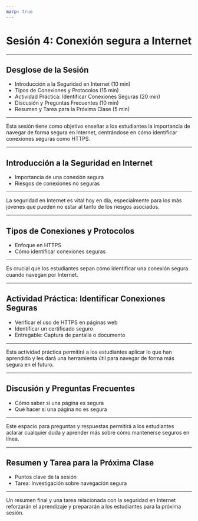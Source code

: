 ```yaml
---
marp: true
---
```


# Sesión 4: Conexión segura a Internet

---

## Desglose de la Sesión

- Introducción a la Seguridad en Internet (10 min)
- Tipos de Conexiones y Protocolos (15 min)
- Actividad Práctica: Identificar Conexiones Seguras (20 min)
- Discusión y Preguntas Frecuentes (10 min)
- Resumen y Tarea para la Próxima Clase (5 min)

---

<!-- notes -->

Esta sesión tiene como objetivo enseñar a los estudiantes la importancia de navegar de forma segura en Internet, centrándose en cómo identificar conexiones seguras como HTTPS.

---

## Introducción a la Seguridad en Internet

- Importancia de una conexión segura
- Riesgos de conexiones no seguras

---

<!-- notes -->

La seguridad en Internet es vital hoy en día, especialmente para los más jóvenes que pueden no estar al tanto de los riesgos asociados.

---

## Tipos de Conexiones y Protocolos

- Enfoque en HTTPS
- Cómo identificar conexiones seguras

---

<!-- notes -->

Es crucial que los estudiantes sepan cómo identificar una conexión segura cuando navegan por Internet.

---

## Actividad Práctica: Identificar Conexiones Seguras

- Verificar el uso de HTTPS en páginas web
- Identificar un certificado seguro
- Entregable: Captura de pantalla o documento

---

<!-- notes -->

Esta actividad práctica permitirá a los estudiantes aplicar lo que han aprendido y les dará una herramienta útil para navegar de forma más segura en el futuro.

---

## Discusión y Preguntas Frecuentes

- Cómo saber si una página es segura
- Qué hacer si una página no es segura

---

<!-- notes -->

Este espacio para preguntas y respuestas permitirá a los estudiantes aclarar cualquier duda y aprender más sobre cómo mantenerse seguros en línea.

---

## Resumen y Tarea para la Próxima Clase

- Puntos clave de la sesión
- Tarea: Investigación sobre navegación segura

---

<!-- notes -->

Un resumen final y una tarea relacionada con la seguridad en Internet reforzarán el aprendizaje y prepararán a los estudiantes para la próxima sesión.

